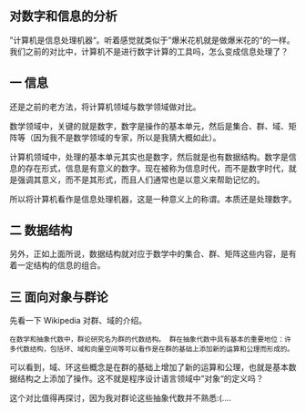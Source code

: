 ## 对数字和信息的分析

”计算机是信息处理机器“。听着感觉就类似于”爆米花机就是做爆米花的“的一样。我们之前的对比中，计算机不是进行数字计算的工具吗，怎么变成信息处理了？

## 一 信息

还是之前的老方法，将计算机领域与数学领域做对比。

数学领域中，关键的就是数字，数字是操作的基本单元，然后是集合、群、域、矩阵等（因为我不是数学领域的专家，所以是我猜大概如此）。

计算机领域中，处理的基本单元其实也是数字，然后就是也有数据结构。数字是信息的存在形式，信息是有意义的数字。现在被称为信息时代，而不是数字时代，就是强调其意义，而不是其形式，而且人们通常也是以意义来帮助记忆的。

所以将计算机看作是信息处理机器，这是一种意义上的称谓。本质还是处理数字。



## 二 数据结构

另外，正如上面所说，数据结构就对应于数学中的集合、群、矩阵这些内容，是有着一定结构的信息的组合。



## 三 面向对象与群论

先看一下 Wikipedia 对群、域的介绍。

```在数学和抽象代数中，群论研究名为群的代数结构。 群在抽象代数中具有基本的重要地位：许多代数结构，包括环、域和向量空间等可以看作是在群的基础上添加新的运算和公理而形成的。```

可以看到，域、环这些概念是在群的基础上增加了新的运算和公理，也就是基本数据结构之上添加了操作。这不就是程序设计语言领域中”对象“的定义吗？

这个对比值得再探讨，因为我对群论这些抽象代数并不熟悉:(....